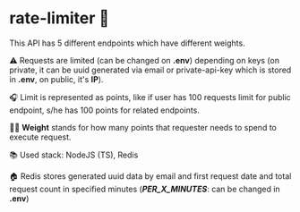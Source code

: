 # rate-limiter 🚀

This API has 5 different endpoints which have different weights.

⚠️ Requests are limited (can be changed on **.env**) depending on keys (on private, it can be uuid generated via email or private-api-key which is stored in **.env**, on public, it's **IP**). 

🎧 Limit is represented as points, like if user has 100 requests limit for public endpoint, s/he has 100 points for related endpoints.

🏋🏽 **Weight** stands for how many points that requester needs to spend to execute request. 

📚 Used stack: NodeJS (TS), Redis

🏠 Redis stores generated uuid data by email and first request date and total request count in specified minutes (**_PER_X_MINUTES_**: can be changed in **.env**) 
